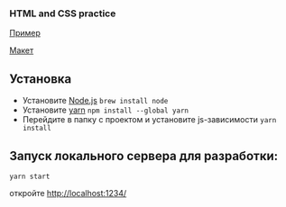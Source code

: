 ### HTML and CSS practice
[Пример](https://leonidfeskov.github.io/html-and-css-practice/)

[Макет](https://www.figma.com/file/15m1YmCgsCF85PObn0lQaQ/%D0%A1%D0%BA%D0%B2%D0%BE%D0%B7%D0%BD%D0%B0%D1%8F-%D0%B4%D0%BE%D0%BC%D0%B0%D1%88%D0%BA%D0%B0?node-id=91%3A999)

## Установка
* Установите [Node.js](https://nodejs.org/en/download/)
`brew install node`
* Установите [yarn](https://yarnpkg.com/lang/en/docs/install/) 
`npm install --global yarn`
* Перейдите в папку с проектом и установите js-зависимости
`yarn install`

## Запуск локального сервера для разработки:
`yarn start`

откройте [http://localhost:1234/](http://localhost:1234/)
